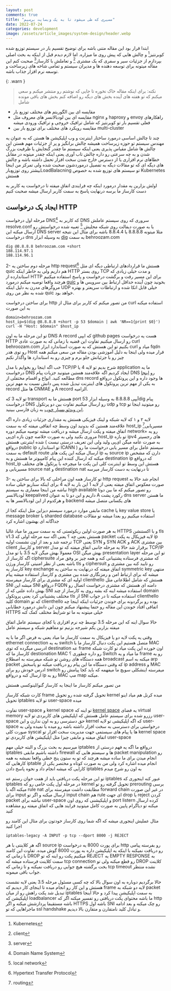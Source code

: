 ```yaml
---
layout: post
comments: true
title: "مسیری که طی میشود تا به یک وبسایت برسیم"
date: 2022-07-24
categories: development
image: /assets/article_images/system-design/header.webp
---
```


ابتدا قرار بود این مقاله متنی باشه برای توضیح تقسیم بار در سیستم توزیع شده کوبرنتیز[^1] و چالش هایی که پیش روی ما میزاره.
اما لازم دیدم قبل از اینکه به بحث اصلی بپردازم از جزئیات سیر و سفری که یک مشتری [^2] و تعاملش با کارساز[^3] صحبت کنم
این مقاله میتونه برای توسعه دهنده ها و مدیران سیستم و تمامی شاخه های زیرساخت و توسعه نرم افزار جذاب باشه.

{: .warn }
> نکته: برای اینکه مقاله خاک نخوره تا جایی که نوشتم رو منتشر میکنم و سعی میکنم که تو هفته های آینده بخش های دیگه رو اضافه کنم
بخش های باقی مونده شامل
* مقایسه ای بین الگوریتم های مختلف توزیع بار
* مقایسه ای بین لودبالانسر های معروف مثل nginx و haproxy و envoy راهکارهای فعلی تقسیم بار تو کوبرنتیز که شامل ترافیک خروجی و ترافیک ورودی میشه
* مقایسه رویکرد های مختلف برای توزیع بار بین multi-cluster

چند تا چالش اساسی درمورد ساختار اینترنت و وب اپلیکیشن ها هستن که به عنوان یه مهندس سیستم تو حوزه زیرساخت همیشه چالش برانگیز و پر از جزئیات مهم هستن
این چالش ها شامل مقیاس پذیری یعنی اینکه سیستم ما چقدر گنجایش یا ظرفیت بزرگ شدن و به چه سرعتی رو داره
چالش تاب آوری یعنی اینکه چقدر میتونه در مقابل خطاهای نرم افزاری یا از دسترس خارج شدن سخت افزار تحمل داشته باشه
و چالش های دیگه ای که تو مقالات دیگه به تفصیل درموردشون صحبت شده
ولی تمرکز من اینجا بیشتر روی توزیع‌بارLoadBalacning تو سیستم های توزیع شده به خصوص Kubernetes هستش

اولش بزارین یه مقدار درمورد اینکه چه فرایندی اتفاق میفته تا درخواست یه کاربر به دست کارساز ما برسه درنهایت پاسخ به سمت کاربر ارسال میشه صحبت کنیم


## ایجاد یک درخواست HTTP
مرحله اول درخواست D‌NS[^4] که کاربر به DNS  سروری که روی سیستم عاملش resolve.conf یا به صورت دیفالت روی شبکه محلیش [^5] تعبیه شده درخواستش رو ارسال میکنه این DNS server مثلا میتونه 8.8.8.8 یا 8.8.4.4 باشه برای مثال این نتیجه درخواست dns به وسیله ابزار [dig](https://linux.die.net/man/1/dig) به سمت behroozam.com
```
dig @8.8.8.8 behroozam.com +short
188.114.97.1
188.114.96.1

```

2- مرحله دوم ساختن یه http request[^6] هستش
ما قراردادهای ارتباطی دیگه ای مثل quic هم داریم ولی به خاطر اینکه HTTP روی بستر TCP و مدت خیلی زیادی که استاندارده از HTTP برای این مسیر رفت و برگشت درخواست و پاسخ استفاده میکنیم هرچند واقعا توصیه میکنم درمورد [quic](https://www.chromium.org/quic/) بخونید چون آینده حداقل ارتباط بین سرویس ها و مروگرهای مدرن به دلیل اینکه UDP خیلی قابل اتکا شده و ارتباطات سریعتر و بهتره شده به نظر من روی quic خواهد بود.

برای ساختن درخواست http من تصور میکنم که کاربر برای مثال از curl استفاده میکنه به این صورت
```
domain=behroozam.com
host_ip=$(dig @8.8.8.8 +short -p 53 $domain | awk 'NR==1{print $0}')
curl -H "Host: $domain" $host_ip
```

تو این مرحله ما به اون DNS A record که ایپی github pages هست یه درخواست HTTP رو ارسال میکنیم تفاوت این قضیه با زمانی که به صورت عادی curl behroozam.com بکنیم تو این هستش که به صورت استاندارد ابزار curl میاد و fqdn رو توی هدر Host قرار میده ولی اینجا به دلیل آموزشی بودن مقاله من سعی میکنم همه چیز رو با جزئیاتش جلو برم و چیزی رو به استاندارد ها واگذار نکنم

خب اگه اینجا رو بخوایم با مدل TCP/IP شرح بدیم تو لایه 4 یا application ما یه درخواست DNS ایجاد کردیم
 اگه علاقه‌مند هستین میتونید جزیات پیام DNS رو [اینجا](https://cabulous.medium.com/dns-message-how-to-read-query-and-response-message-cfebcb4fe817) مطالعه کنید. انواع و اقسام مختفلی از dns record ها  وجود داره و این پروتکول درواقع به یکی از مهم ترین پروتکول های اینترنت تبدیل شده پس دانش نسبت به مهم ترین record ها مثل CNMAE و A record الزامیه.

 تو لایه 3 که transport هستش ما به port 53 آیپی 8.8.8.8 به وسیله ابزارdig  پیام درخواست DNS  رو ارسال میکنیم
تفاوت بین دو پرتکول udp و tcp رو میتونید  اینجا تو [این ویدئو بسیار خوب](https://www.youtube.com/watch?v=cr_FO50y1EI&ab_channel=4rahecomputer) به زبان فارسی ببینید.

لایه ۲ و ۱ که لایه شبکه و لینک فیزیکی هستش یه مقداری جزئیات زیادی داره اگه علاقه‌مند هستین که بدونید اون وسط چه اتفاقی میفته که به سمت host_ip مسیریابی[^7] اتفاق میفته و پکت ارسال میشه و دریافت میشه توصیه میکنم دوره network+ رو یه مروری بکنید ولی به صورت خلاصه چون بازه ای‌پی host_ip تو بازه ipv4 های رجسیتر شده اینترنتی هستش ( به صورت عامه میگن ای‌پی ولید ولی این تعریف درستی نیست درواقع  public ip  تو استاندارد ICANN )
 سیستم عامل برای مسیر یابی درخواست ما رو به سمت default route ارسال میکنه این پکت های ip یه source ip دارن که مشخص میکنه که ارسال کننده این پیام کامپیوتر ما هستش و یه destination ip که درواقع host_ip هستش
این وسط تو اینترنت کلی این پکت ما میچرخه با پرتکول های مختلف مسیریابی و source nat  و destination nat تا درنهایت به دست کارساز میرسه

 3- تو کارساز همه اون مراحلی که بالا برای ساختن یه http request انجام شد حالا به صورت معکوس اتفاق میفته یعنی از لایه 1 این بار به لایه 4
برای اینکه سناریو خیلی ساده نباشه من اینجا  معماری یه سیستم high available رو تصور میکنم که ما بین دوتا لودبالانسر keepalived داریم و این دو تا به عنوان A رکورد پشت dns server ما هستن و هرکدوم از این لودبالانسر ها به backend های یکسانی متصل میشه

مابقی موارد درمورد سیستم دیزاین مثل اینکه کجا از cache یا key value store یا message broker یا sharded database استفاده میکنیم رو بعدا میشه تو مقالات جداگانه ای بهشون اشاره کرد

به هر صورت اولین ریکوئستی که به سمت سرور ما میاد غالبا HTTPS و با اکستنشن tls v1.3 هستش یعنی چه ؟
یعنی اگه سه مرحله اولی که packet لایه فیزیکال به پکت ip ترجمه شد و بعد از اون نشست اولیه TCP یعنی SYN و SYN ACK و ACK بین مشتری client و کارساز server برقرار شد
حالا یه مرحله جانبی اتفاق میفته که تو مدل TCP/IP معمولا بهش میگن لایه 3.5 یا تو مدل OSI بهش میگن presentation layer
تو این مرحله اگه کارساز از ciphersuite که مشتری فرستاده پشتیبانی کنه و همه چیز بر وفق مراد باشه یعنی از نظر امنیتی کارساز ورژن tls و ciphersuit رو تایید کنه بین مشتری و کارساز یه key exchange اتفاق میفته که درنهایت به ساختن یه symmetric key منتهی میشه که برای ارتباط امن و رمزنگاری شده بین مشتری و کارساز استفاده میشه
پیام اولیه ای که مشتری برای کارساز میفرسته clienthello هستش که شامل اطلاعاتی مثل SNI میشه
این SNI درواقع FQDN دامنه ای هستش که مشتری درخواست اتصال رو بهش داده
علتی که از SNI استفاده میشه اینه که بشه روی یه کارساز از چند domain مختلف پشتیبانی کرد یعنی پروتکول tls از SNI استفاده میکنه تا در جواب clienthello کلید domain که تو clienthello بوده رو برگردونه
برای خوندن جزئیات اینکه اینجا چه اتفاقی افتاد خوندن این مقاله رو حتما پیشنهاد میکنم چون این دانش درمورد خطایابی HTTPS خیلی میتونه به ما تو شرایط مختلف کمک کنه

حالا سوال اینه که این مرحله 3.5 توسط چه نرم افزاری یا کجای سیستم عامل اتفاق میفته
بزارین یکم شیرجه بزنیم تو مفاهیم شبکه و سیستم عامل

وقتی یه پکت لایه دو یا فیزیکال به سمت کارساز ما میاد یعنی به فرض اگر ما با یه ethernet connection به یه switch متصل هستیم این پکت دنبال کارساز ما با MAC ادرسی میگرده که توی destination عه frame اون خورده
این پکت میاد تو کارت شبکه کارساز ما که destionation MAC رو داره
چطوری ؟
Switch ما میاد و یه frame رو به همه دستگاه های روشن تو شبکه میفرسته به اصطلاح broadcast میکنه به اسم arp packet که وقتی دستگاه ما این پیام رو دریافت میکنه تو پاسخش ip address و MAC ادرس خودش رو برای switch میفرسته اینشکلی سویچ ما میفهمه که باید کجا پیامش رو ارسال کنه و درواقع ip رو به MAC مپ map میکنه.

من تصور میکنم کارساز ما اینجا یه کارساز گنو/لینوکسی هستش

کارت شبکه کارساز frame تحویل گرفته شده رو تحویل kernel میده کرنل هم میاد اینو تحویل iptables تو لایه user-space میده

تفاوت user-space و kernel space تو اینه که [kernel space](https://en.wikipedia.org/wiki/User_space_and_kernel_space) یه فضای virtual memory رزرو شده برای سیستم عامل هستش که اپلیکیشن های کاربردی تو لایه user-space حق دسترسی رو به اون ندارن و این kernel که اگه اپلیکیشی تو لایه user-space درخواستی برای دسترسی به سخت افزار داشته باشه رو میده یا نمیده
ولی به صورت کلی syscal ها یا پیام های سیستمی جهت مدیریت سخت افزار تو kernel space اتفاق میفته و مابقی چیزا مثل اپلیکیشن های کاربردی تو user-space

میرسیم به بحث بزرگ و البته خیلی مهم iptables
درواقع ما اگه یه فهم درستی از iptables داشته باشیم مابقی firewall ها و سیستم هایی که packet manipulation رو انجام میدن برای ما ساده میشه هرچند که تو یه ستون پنج خطی واقعا نمیشه به همه کارهایی که iptable انجام میده اشاره کرد ولی من به صورت کوتاه و مختصر یکی از کارایی که میشه انجام داد و نحوه پاسخ دادن iptables به اون رو شرح میدم

تو این مرحله پکت دریافتی باید از هفت خوان رستم عه iptables عبور کنه اینجوری که iptables در مرحله اول پکت خامی رو که kernel تحویل گرفته رو تو prerouting برسی میکنه اگه با rule nat مطابقت داشت میفرسته برای forward chain در غیر این صورت برای input ارسال میکنه و اگر تو input chain هم rule ای جهت drop یا reject کردن packet نباشه برای user-space و اپلیکیشنی که روی اون port listern کرده ارسال میکنه تو دیاگرام پایین به صورت کامل میتونید فرایند هایی که اتفاق میفته رو مشاهده کنید

مثال عملیش اینجوری میشه که اگه شما روی کارساز خودتون برای مثال این کامند رو اجرا کنید

```
iptables-legacy -A INPUT -p tcp --dport 8000 -j REJECT

```
اگه  هر کلاینتی با هر source ip برای پورت 8000 یه درخواست http رو بفرسته پیامی رو دریافت نمیکنه با اینکه یه اپلیکیشن داره به پورت  8000 گوش میده.
تفاوت این کامند با زمانی که DROP میکنیم پکت رو اینه که تو REJECT یه EMPTY RESPONSE به سمت کلاینت فرستاده میشه که tcp connection رو قطع میکنه ولی تو DROP کلاینت بخت برگشته هیچ جوابی رو دریافت نمیکنه و تا زمانی که tcp timeout نشده منتظر جواب باقی میمونه.

حالا برگردیم دوباره به اون سوال بالا که چه کسی مسئول مرحله 3.5 یعنی لایه نشست هستش و این کار رو انجام میده
تا اینجای کار دیدیم که frame لایه دو شبکه به packet تبدیل شد
پکت راهش رو از میان iptables به سمت اپلیکیشن پیدا کرد و حالا اینجا اپلیکیشن که loadbalancer ما باشه محتوای پکت دریافتی رو تفسیر میکنه اگر که http باشه مستقیما پردازشش میکنه و اگر HTTPS باشه اول SNI رو چک میکنه و بعد ادامه ماجراهایی که تو ssl handshake و تبادل کلید نامتقارن و متقارن بالا دیدیم.

[^1]: Kubernetes
[^2]: client
[^3]: server
[^4]: Domain Name System
[^5]: local network
[^6]: Hypertext Transfer Protocol
[^7]: routing
